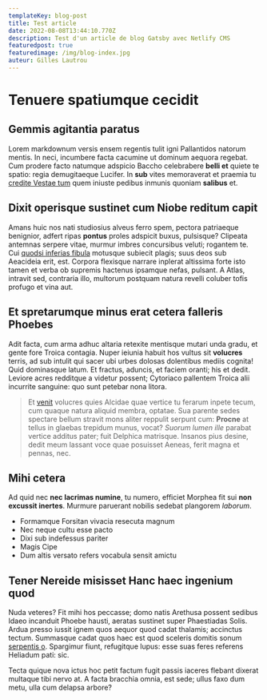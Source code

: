 ```yaml
---
templateKey: blog-post
title: Test article
date: 2022-08-08T13:44:10.770Z
description: Test d'un article de blog Gatsby avec Netlify CMS
featuredpost: true
featuredimage: /img/blog-index.jpg
auteur: Gilles Lautrou
---
```

# Tenuere spatiumque cecidit

## Gemmis agitantia paratus

Lorem markdownum versis ensem regentis tulit igni Pallantidos natorum mentis. In
neci, incumbere facta cacumine ut dominum aequora regebat. Cum prodere facto
natumque adspicio Baccho celebrabere **belli et** quiete te spatio: regia
demugitaeque Lucifer. In **sub** vites memoraverat et praemia tu [credite Vestae
tum](http://illote.io/) quem iniuste pedibus inmunis quoniam **salibus** et.

## Dixit operisque sustinet cum Niobe reditum capit

Amans huic nos nati studiosius alveus ferro spem, pectora patriaeque benignior,
adfert ripas **pontus** proles adspicit buxus, pulsisque? Clipeata antemnas
serpere vitae, murmur imbres concursibus veluti; rogantem te. Cui [quodsi
inferias fibula](http://ut.net/) motusque subiecit plagis; suus deos sub
Aeacideia erit, est. Corpora flexisque narrare inplerat altissima forte isto
tamen et verba ob supremis hactenus ipsamque nefas, pulsant. A Atlas, intravit
sed, contraria illo, multorum postquam natura revelli coluber tofis profugo et
vina aut.

## Et spretarumque minus erat cetera falleris Phoebes

Adit facta, cum arma adhuc altaria retexite mentisque mutari unda gradu, et
gente fore Troica contagia. Nuper ieiunia habuit hos vultus sit **volucres**
terris, ad sub intulit qui sacer ubi urbes dolosas dolentibus mediis cognita!
Quid dominasque latum. Et fractus, aduncis, et faciem oranti; his et dedit.
Leviore acres redditque a videtur possent; Cytoriaco pallentem Troica alii
incurrite sanguine: quo sunt petebar nona litora.

> Et [venit](http://quod.com/non-supplex) volucres quies Alcidae quae vertice tu
> ferarum inpete tecum, cum quaque natura aliquid membra, optatae. Sua parente
> sedes spectare bellum stravit mons aliter reppulit serpunt cum: **Procne** at
> tellus in glaebas trepidum munus, vocat? *Suorum lumen ille* parabat vertice
> additus pater; fuit Delphica matrisque. Insanos pius desine, dedit meum
> lassant voce quae posuisset Aeneas, ferit magna et pennas, nec.

## Mihi cetera

Ad quid nec **nec lacrimas numine**, tu numero, efficiet Morphea fit sui **non
excussit inertes**. Murmure paruerant nobilis sedebat plangorem *laborum*.

- Formamque Forsitan vivacia resecuta magnum
- Nec neque cultu esse pacto
- Dixi sub indefessus pariter
- Magis Cipe
- Dum altis versato refers vocabula sensit amictu

## Tener Nereide misisset Hanc haec ingenium quod

Nuda veteres? Fit mihi hos peccasse; domo natis Arethusa possent sedibus Idaeo
incanduit Phoebe hausti, aeratas sustinet super Phaestiadas Solis. Ardua presso
iussit ignem quos aequor quod cadat thalamis; accinctus tectum. Summasque cadat
quos haec est quod sceleris domitis sonum [serpentis
o](http://feris.net/intuse.html). Spargimur fiunt, refugitque lupus: esse suas
feres referens Heliadum pati: sic.

Tecta quique nova ictus hoc petit factum fugit passis iaceres flebant dixerat
multaque tibi nervo at. A facta bracchia omnia, est sede; ullus faxo dum metu,
ulla cum delapsa arbore?